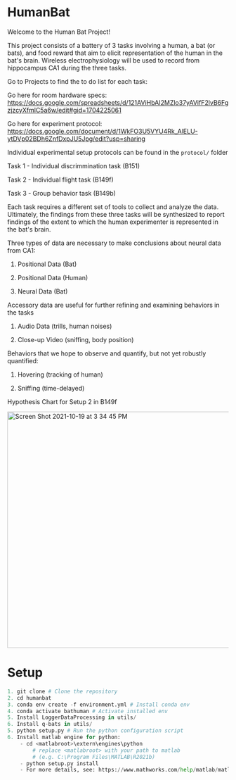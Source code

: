 # HumanBat

Welcome to the Human Bat Project! 

This project consists of a battery of 3 tasks involving a human, a bat (or bats), and food reward that aim to elicit representation of the human in the bat's brain. Wireless electrophysiology will be used to record from hippocampus CA1 during the three tasks.  

Go to Projects to find the to do list for each task: 

Go here for room hardware specs: https://docs.google.com/spreadsheets/d/121AViHbAI2MZlo37yAVifF2lvB6FgzjzcyXfmlC5a6w/edit#gid=1704225061

Go here for experiment protocol: https://docs.google.com/document/d/1WkFO3U5VYU4Rk_AlELU-ytDVp02BDh6ZnfDxpJU5Jpg/edit?usp=sharing

Individual experimental setup protocols can be found in the `protocol/` folder

Task 1 - Individual discrimmination task (B151)

Task 2 - Individual flight task (B149f)

Task 3 - Group behavior task (B149b)

Each task requires a different set of tools to collect and analyze the data. Ultimately, the findings from these three tasks will be synthesized to report findings of the extent to which the human experimenter is represented in the bat's brain. 

Three types of data are necessary to make conclusions about neural data from CA1:

1. Positional Data (Bat)

2. Positional Data (Human)

3. Neural Data (Bat)

Accessory data are useful for further refining and examining behaviors in the tasks

1. Audio Data (trills, human noises)

2. Close-up Video (sniffing, body position)

Behaviors that we hope to observe and quantify, but not yet robustly quantified:

1. Hovering (tracking of human)

2. Sniffing (time-delayed)

Hypothesis Chart for Setup 2 in B149f

<img width="537" alt="Screen Shot 2021-10-19 at 3 34 45 PM" src="https://user-images.githubusercontent.com/9907501/137999971-5ce54c5c-9bfe-4243-b4a5-38a49ee684a8.png">

# Setup
```python
1. git clone # Clone the repository
2. cd humanbat
3. conda env create -f environment.yml # Install conda env
4. conda activate bathuman # Activate installed env
5. Install LoggerDataProcessing in utils/
6. Install q-bats in utils/
5. python setup.py # Run the python configuration script
6. Install matlab engine for python:
    - cd <matlabroot>\extern\engines\python 
        # replace <matlabroot> with your path to matlab
        # (e.g. C:\Program Files\MATLAB\R2021b)
    - python setup.py install
    - For more details, see: https://www.mathworks.com/help/matlab/matlab_external/install-the-matlab-engine-for-python.html
```


